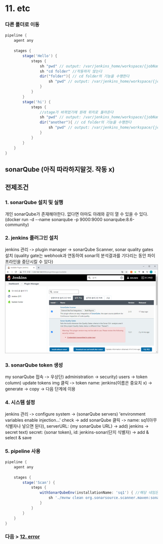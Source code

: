 # 11. etc
### 다른 폴더로 이동
```groovy
pipeline {
    agent any 

    stages {
        stage('Hello') { 
            steps { 
                sh "pwd" // output: /var/jenkins_home/workspace/{jobName}
                sh "cd folder" //작동하지 않는다
                dir("folder"){ // cd folder의 기능을 수행한다
                    sh "pwd" // output: /var/jenkins_home/workspace/{jobName}/folder
                }
            }
        }
        stage('hi') {
            steps {
                //stage가 바뀌었기에 원래 위치로 돌아온다
                sh "pwd" // output: /var/jenkins_home/workspace/{jobName}
                dir("another"){ // cd folder의 기능을 수행한다
                    sh "pwd" // output: /var/jenkins_home/workspace/{jobName}/another
                }
            }
        }
    }
}
```
## sonarQube (아직 따라하지말것. 작동 x)
## 전제조건
### 1. sonarQube 설치 및 실행
개인 sonarQube가 존재해야한다. 없다면 아마도 아래와 같이 열 수 있을 수 있다.
(docker run -d --name sonarqube -p 9000:9000 sonarqube:8.6-community)
### 2. jenkins 플러그인 설치
jenkins 관리 -> plugin manager -> sonarQube Scanner, sonar quality gates 설치
(quality gate는 webhook과 연동하여 sonar의 분석결과를 기다리는 동안 파이프라인을 중단시킬 수 있다)
![sonarPlugin](/images/sonarPlugin.png)
### 3. sonarQube token 생성
my sonarQube 접속 -> 우상단) administration -> security) users -> token column) update tokens img 클릭
-> token name: jenkins(이름은 중요치 x) -> generate -> copy -> 다음 단계에 이용
### 4. 시스템 설정
jenkins 관리 -> configure system -> (sonarQube servers) 'environment variables enable injection…' check
-> add sonarQube 클릭 -> name: sq1(아무 식별자나 넣으면 된다), serverURL: {my sonarQube URL} -> add) jenkins
-> secret text) secret: {sonar token}, id: jenkins-sonar(단지 식별자) -> add & select & save
### 5. pipeline 사용
```groovy
pipeline {
	agent any

	stages {
		stage('Scan') {
			steps {
				withSonarQubeEnv(installationName: 'sq1') { //해당 네임은 4에서 설정해준 이름이다
					sh './mvnw clean org.sonarsource.scanner.maven:sonar-maven-plugin:3.9.0.2155:sonar'
				}
			}
		}
	}
}
```
### 다음 > [12. error](12.%20error.md)

